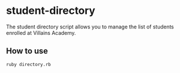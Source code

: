 # student-directory


The student directory script allows you to manage the list of students enrolled at Villains Academy.

## How to use ##

```shell
ruby directory.rb
```
